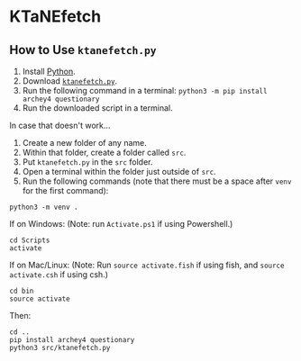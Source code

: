# KTaNEfetch

## How to Use `ktanefetch.py`

1. Install [Python](https://python.org/downloads).
2. Download [`ktanefetch.py`](ktanefetch.py).
3. Run the following command in a terminal: `python3 -m pip install archey4 questionary`
4. Run the downloaded script in a terminal.

In case that doesn't work...

1. Create a new folder of any name.
2. Within that folder, create a folder called `src`.
3. Put `ktanefetch.py` in the `src` folder.
4. Open a terminal within the folder just outside of `src`.
5. Run the following commands (note that there must be a space after `venv` for the first command):

```
python3 -m venv .
```

If on Windows: (Note: run `Activate.ps1` if using Powershell.)

```
cd Scripts
activate
```

If on Mac/Linux: (Note: Run `source activate.fish` if using fish, and `source activate.csh` if using csh.)

```
cd bin
source activate
```

Then:

```
cd ..
pip install archey4 questionary
python3 src/ktanefetch.py
```
